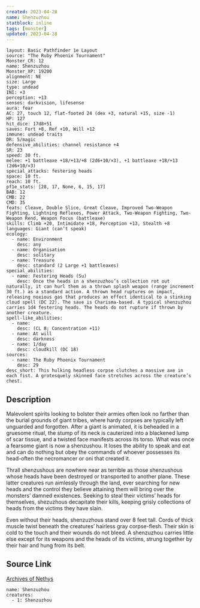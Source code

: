 ```yaml
---
created: 2023-04-28
name: Shenzuzhou
statblock: inline
tags: [monster]
updated: 2023-04-28
---
```

```statblock
layout: Basic Pathfinder 1e Layout
source: "The Ruby Phoenix Tournament"
Monster_CR: 12
name: Shenzuzhou
Monster_XP: 19200
alignment: NE
size: Large
type: undead
INI: +3
perception: +13
senses: darkvision, lifesense
aura: fear
AC: 27, touch 12, flat-footed 24 (dex +3, natural +15, size -1)
HP: 127
hit_dice: 17d8+51
saves: Fort +8, Ref +10, Will +12
immune: undead traits
DR: 5/magic
defensive_abilities: channel resistance +4
SR: 23
speed: 30 ft.
melee: +1 battleaxe +18/+13/+8 (2d6+10/×3), +1 battleaxe +18/+13 (2d6+10/×3)
special_attacks: festering heads
space: 10 ft.
reach: 10 ft.
pf1e_stats: [28, 17, None, 6, 15, 17]
BAB: 12
CMB: 22
CMD: 35
feats: Cleave, Double Slice, Great Cleave, Improved Two-Weapon Fighting, Lightning Reflexes, Power Attack, Two-Weapon Fighting, Two-Weapon Rend, Weapon Focus (battleaxe)
skills: Climb +20, Intimidate +18, Perception +13, Stealth +8
languages: Giant (can’t speak)
ecology:
  - name: Environment
    desc: any
  - name: Organisation
    desc: solitary
  - name: Treasure
    desc: standard (2 Large +1 battleaxes)
special_abilities:
  - name: Festering Heads (Su)
    desc: Once the heads in a shenzuzhou’s collection rot out naturally, it can hurl them as a thrown splash weapon (range increment 30 ft.) as a standard action. A thrown head ruptures on impact, releasing noxious gas that produces an effect identical to a stinking cloud spell (DC 22). The save is Charisma-based. A typical shenzuzhou carries 1d4 festering heads. The heads do not rupture if thrown by another creature.
spell-like_abilities:
  - name:
    desc: (CL 8; Concentration +11)
  - name: At will
    desc: darkness
  - name: 1/day
    desc: cloudkill (DC 18)
sources:
  - name: The Ruby Phoenix Tournament
    desc: 29
desc_short: This hulking headless corpse clutches a massive axe in each fist. A grotesquely skinned face stretches across the creature’s chest. 
```
## Description
Malevolent spirits looking to bolster their armies often look no farther than the burial grounds of giant tribes, where hardy corpses are typically left unguarded and forgotten. After a giant is animated, it is beheaded in a gruesome ritual, the stump of its neck is cauterized into a blackened lump of scar tissue, and a twisted face manifests across its torso. What was once a fearsome giant is now a shenzushou. It loses the ability to speak and eat and can do nothing but obey the commands of whoever possesses its head-often the necromancer or oni that created it. 

Thrall shenzushous are nowhere near as terrible as those shenzushous whose heads have been destroyed or transported to another plane. These latter creatures run aimlessly through the land, ever searching for new heads and the control they believe attaining them will bring over the monsters’ damned existences. Seeking to steal their victims’ heads for themselves, shezuzhous decapitate their kills, keeping grisly collections of heads from the victims they have slain. 

Even without their heads, shenzuzhous stand over 8 feet tall. Cords of thick muscle twist beneath the creatures’ hairless gray corpse-flesh. Their skin is cold to the touch and their wounds do not bleed. A shenzuzhou carries little else except for its weapons and the heads of its victims, strung together by their hair and hung from its belt.
## Source Link
[Archives of Nethys](https://aonprd.com/MonsterDisplay.aspx?ItemName=Shenzuzhou)
```encounter-table
name: Shenzuzhou
creatures:
  - 1: Shenzuzhou
```
